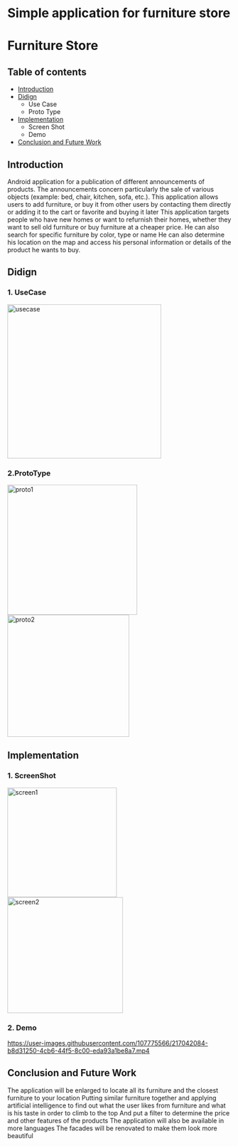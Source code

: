 # Simple application for furniture store
# Furniture Store

## Table of contents
* [Introduction](#Introduction)
* [Didign](#Didign)
  * Use Case
  * Proto Type
* [Implementation](#Implementation)
  * Screen Shot
  * Demo
* [Conclusion and Future Work](#Conclusion-and-Future-Work)

## Introduction
Android application for a publication of different announcements of products. 
The announcements concern particularly the sale of various objects (example: bed, chair, kitchen, sofa, etc.).
This application allows users to add furniture, or buy it from other users by contacting them directly or adding it to the cart or favorite and buying it later
This application targets people who have new homes or want to refurnish their homes, whether they want to sell old furniture or buy furniture at a cheaper price.
He can also search for specific furniture by color, type or name
He can also determine his location on the map and access his personal information or details of the product he wants to buy.

## Didign
### 1. UseCase
<img width="346" alt="usecase" src="https://user-images.githubusercontent.com/107775566/216893209-a3e5fe2f-f08c-4069-8550-2e2d14f1cef2.png">

### 2.ProtoType
<img width="292" alt="proto1" src="https://user-images.githubusercontent.com/107775566/216893225-0faca7f9-50c9-4f2b-8197-919b2b136fc9.png">
<img width="274" alt="proto2" src="https://user-images.githubusercontent.com/107775566/216893228-3e10f266-f647-4269-9a61-ebf1e738a33d.png">


## Implementation
### 1. ScreenShot
<img width="246" alt="screen1" src="https://user-images.githubusercontent.com/107775566/217038710-3172b1df-9c09-4a4e-b839-36d0f40ac04b.png">
<img width="260" alt="screen2" src="https://user-images.githubusercontent.com/107775566/217038768-ec318ddd-6dd5-4463-9d76-4674b09bfaf4.png">

### 2. Demo
https://user-images.githubusercontent.com/107775566/217042084-b8d31250-4cb6-44f5-8c00-eda93a1be8a7.mp4



## Conclusion and Future Work
The application will be enlarged to locate all its furniture and the closest furniture to your location
Putting similar furniture together and applying artificial intelligence to find out what the user likes from furniture and what is his taste in order to climb to the top
And put a filter to determine the price and other features of the products
The application will also be available in more languages
The facades will be renovated to make them look more beautiful
